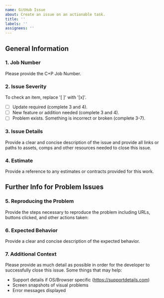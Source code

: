```yaml
---
name: GitHub Issue
about: Create an issue on an actionable task.
title: ''
labels: ''
assignees: ''
---
```


## General Information

### 1. Job Number
Please provide the C+P Job Number.

### 2. Issue Severity
To check an item, replace '[ ]' with '[x]'.
- [ ] Update required (complete 3 and 4).
- [ ] New feature or addition needed (complete 3 and 4).
- [ ] Problem exists. Something is incorrect or broken (complete 3-7).

### 3. Issue Details
Provide a clear and concise description of the issue and provide all links or paths to assets, comps and other resources needed to close this issue.

### 4. Estimate
Provide a reference to any estimates or contracts provided for this work.

## Further Info for Problem Issues

### 5. Reproducing the Problem
Provide the steps necessary to reproduce the problem including URLs, buttons clicked, and other actions taken:

### 6. Expected Behavior
Provide a clear and concise description of the expected behavior.

### 7. Additional Context
Please provide as much detail as possible in order for the developer to successfully close this issue. Some things that may help:

* Support details if OS/Browser specific (https://supportdetails.com)
* Screen snapshots of visual problems
* Error messages displayed
